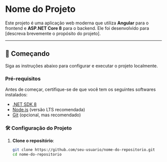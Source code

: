 # Nome do Projeto

Este projeto é uma aplicação web moderna que utiliza **Angular** para o frontend e **ASP.NET Core 8** para o backend. Ele foi desenvolvido para [descreva brevemente o propósito do projeto].

---

## 🚀 Começando

Siga as instruções abaixo para configurar e executar o projeto localmente.

### Pré-requisitos

Antes de começar, certifique-se de que você tem os seguintes softwares instalados:

- [.NET SDK 8](https://dotnet.microsoft.com/download/dotnet/8.0)
- [Node.js](https://nodejs.org/) (versão LTS recomendada)
- [Git](https://git-scm.com/) (opcional, mas recomendado)

### 🛠️ Configuração do Projeto

1. **Clone o repositório**:
   ```bash
   git clone https://github.com/seu-usuario/nome-do-repositorio.git
   cd nome-do-repositorio
